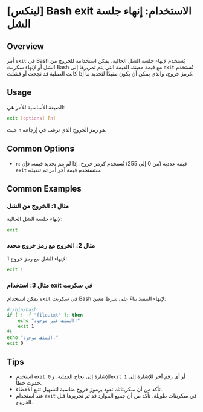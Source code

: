 # [لينكس] Bash exit الاستخدام: إنهاء جلسة الشل

## Overview
أمر `exit` في Bash يُستخدم لإنهاء جلسة الشل الحالية. يمكن استخدامه للخروج من الشل أو لإنهاء سكربت Bash مع قيمة معينة. القيمة التي يتم تمريرها إلى `exit` تُستخدم كرمز خروج، والذي يمكن أن يكون مفيدًا لتحديد ما إذا كانت العملية قد نجحت أو فشلت.

## Usage
الصيغة الأساسية للأمر هي:
```bash
exit [options] [n]
```
حيث `n` هو رمز الخروج الذي ترغب في إرجاعه.

## Common Options
- `n`: قيمة عددية (من 0 إلى 255) تُستخدم كرمز خروج. إذا لم يتم تحديد قيمة، فإن `exit` ستستخدم قيمة آخر أمر تم تنفيذه.

## Common Examples
### مثال 1: الخروج من الشل
لإنهاء جلسة الشل الحالية:
```bash
exit
```

### مثال 2: الخروج مع رمز خروج محدد
لإنهاء الشل مع رمز خروج 1:
```bash
exit 1
```

### مثال 3: استخدام exit في سكربت
يمكن استخدام `exit` في سكربت Bash لإنهاء التنفيذ بناءً على شرط معين:
```bash
#!/bin/bash
if [ ! -f "file.txt" ]; then
    echo "الملف غير موجود!"
    exit 1
fi
echo "الملف موجود."
exit 0
```

## Tips
- استخدم `exit 0` للإشارة إلى نجاح العملية، و`exit 1` أو أي رقم آخر للإشارة إلى حدوث خطأ.
- تأكد من أن سكربتاتك تعود برموز خروج مناسبة لتسهيل تتبع الأخطاء.
- عند استخدام `exit` في سكربتات طويلة، تأكد من أن جميع الموارد قد تم تحريرها قبل الخروج.